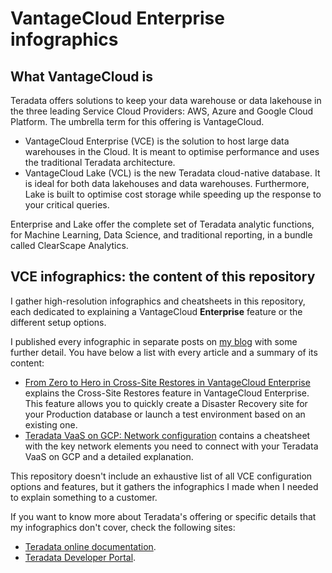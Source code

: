 # VantageCloud Enterprise infographics

## What VantageCloud is

Teradata offers solutions to keep your data warehouse or data lakehouse in the three leading Service Cloud Providers: AWS, Azure and Google Cloud Platform. The umbrella term for this offering is VantageCloud.
* VantageCloud Enterprise (VCE) is the solution to host large data warehouses in the Cloud. It is meant to optimise performance and uses the traditional Teradata architecture.
* VantageCloud Lake (VCL) is the new Teradata cloud-native database. It is ideal for both data lakehouses and data warehouses. Furthermore, Lake is built to optimise cost storage while speeding up the response to your critical queries.

Enterprise and Lake offer the complete set of Teradata analytic functions, for Machine Learning, Data Science, and traditional reporting, in a bundle called ClearScape Analytics.

## VCE infographics: the content of this repository

I gather high-resolution infographics and cheatsheets in this repository, each dedicated to explaining a VantageCloud **Enterprise** feature or the different setup options.

I published every infographic in separate posts on [my blog](https://celiamuriel.com/) with some further detail. You have below a list with every article and a summary of its content:
* [From Zero to Hero in Cross-Site Restores in VantageCloud Enterprise](https://celiamuriel.com/from-zero-to-hero-in-cross-site-restores-in-teradata/) explains the Cross-Site Restores feature in VantageCloud Enterprise. This feature allows you to quickly create a Disaster Recovery site for your Production database or launch a test environment based on an existing one.
* [Teradata VaaS on GCP: Network configuration](https://celiamuriel.com/teradata-vaas-on-gcp-network-configuration/) contains a cheatsheet with the key network elements you need to connect with your Teradata VaaS on GCP and a detailed explanation.

This repository doesn't include an exhaustive list of all VCE configuration options and features, but it gathers the infographics I made when I needed to explain something to a customer.

If you want to know more about Teradata's offering or specific details that my infographics don't cover, check the following sites:
* [Teradata online documentation](https://docs.teradata.com/).
* [Teradata Developer Portal](https://developers.teradata.com/).
